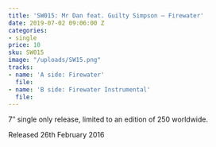 ```yaml
---
title: 'SW015: Mr Dan feat. Guilty Simpson – Firewater'
date: 2019-07-02 09:06:00 Z
categories:
- single
price: 10
sku: SW015
image: "/uploads/SW15.png"
tracks:
- name: 'A side: Firewater'
  file: 
- name: 'B side: Firewater Instrumental'
  file: 
---
```


7″ single only release, limited to an edition of 250 worldwide.

Released 26th February 2016